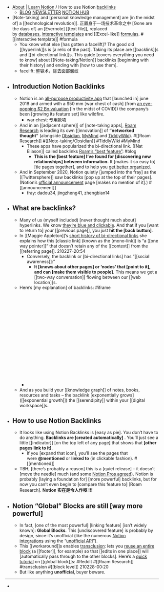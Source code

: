 - [About](https://radreads.co/start-here/) | [Learn Notion](https://radreads.co/notion/) / How to use Notion [backlinks](https://radreads.co/notion-backlinks/)
    - [BLOG](https://radreads.co/blog/)
[NEWSLETTER](https://radreads.co/subscribe/) 
[NOTION HUB](https://radreads.co/notion/)
- [Note-taking] and [personal knowledge management] are [in the midst of] a [[technological revolution]]. 正置身于一场技术革命之中 [Gone are the days of] an [Evernote] [[text file]], replaced by [databases](https://radreads.co/notion-databases/), [interactive templates](https://radreads.co/notion-templates/) and [[Excel-like]] [formulas](https://radreads.co/notion-formulas/). #[[interactive template]] #formula
    - You know what else [has gotten a facelift]? The good old [[hyperlink]]s is [a relic of the past]. Taking its place are [[backlink]]s and [[bi-directional link]]s. This guide [covers everything you need to know] about [[Note-taking/Notion]] backlinks [beginning with their history] and ending with [how to use them].
    - facelift: 整容术，除去面部皱纹
- ## Introduction Notion Backlinks
    - Notion is an [all-purpose productivity app](https://radreads.co/notion/) that [launched in] june 2018 and armed with a $50 mm [war chest of cash] (from [an eye-popping $2 Bn valuation](https://techcrunch.com/2020/04/01/notion-hits-2-billion-valuation-in-new-raise/) [in the midst of COVID]) the company’s been [growing its feature set] like wildfire. 
        - war chest: 专用款项
    - And in an [[adjacent sphere]] of [note-taking apps], [Roam Research](http://roamresearch.com/) is leading its own [[innovation]] of **“networked thought”** (alongside [Obsidian](https://obsidian.md/), [MyMind](https://mymind.com/) and [TiddlyWiki](https://tiddlywiki.com/)). #[[Roam Research]] #[[Note-taking/Obsidian]] #TiddlyWiki #MyMind
        - These apps have popularized the bi-directional link. [[Nat Eliason]] called backlinks [Roam’s “best feature”](https://www.nateliason.com/blog/roam): #blog
            - __This is the [best feature] I’ve found for [discovering new relationships] between information.__ It [makes it so easy to] [tie pages together], and to help you [get better organized]([[organized]]). 
    - And in September 2020, Notion quietly [jumped into the fray] as the [[Twittersphere]] saw backlinks [pop up at the top of their pages]. (Notion’s [official announcement](https://www.notion.so/What-s-New-157765353f2c4705bd45474e5ba8b46c) page [makes no mention of it].) #[[announcement]]
        - fray: dadou34, jingzheng41, zhengbian14
- ## What are backlinks?
    - Many of us (myself included) [never thought much about] hyperlinks. We know [they’re blue and clickable]([[clickable]]). And that if you [want to return to] your [[previous page]], you just __hit the [back button]__.
    - In [[Maggie Appleton]]’s [short history of bi-directional links](https://maggieappleton.com/bidirectionals) she explains how this [classic link] (known as the [mono-link]) is “a [[one way pointer]]” that doesn’t retain any of the [[context]] from the [[referring page]]. 
210227-20:54
        - Conversely, the backlink or [bi-directional links] has “[[social awareness]]:”
            - __It [knows about other pages] or ‘nodes’ that [point to it], and can [make them visible to people].__ This means we get a [[two-way conversation]] flowing between our [[web location]]s.
    - Here’s [my explanation] of backlinks: #iframe
        - <iframe class=" lazyloaded" data-src="https://www.youtube.com/embed/3GG0Ck14ISM" allow="accelerometer; autoplay; encrypted-media; gyroscope; picture-in-picture" allowfullscreen="" width="560" height="315" frameborder="0"></iframe>
    - And as you build your [[knowledge graph]] of notes, books, resources and tasks – the backlink [exponentially grows]([[exponential growth]]) the [[serendipity]] within your [[digital workspace]]s. 
- ## How to use Notion Backlinks
    - It looks like using Notion Backlinks is [easy as pie]. You don’t have to do anything. **Backlinks are [created automatically]** . You’ll just see a little [[indicator]] [on the top left of any page] that shows that __[other pages link to it]__. 
        - If you [expand that icon], you’ll see the pages that were **@mentioned** or **linked to** (in clickable fashion). #[[mentioned]]
    - TBH, [there’s probably a reason] this is a [quiet release] – it doesn’t [move the needle] much (and some [Notion Pros agreed](https://twitter.com/aNotioneer/status/1301478546792214528)). Notion is probably [laying a foundation for] [more powerful] backlinks, but for now you can’t even begin to [compare this feature to] [Roam Research].
**Notion 实在是令人作呕 !!!**
- ## Notion “Global” Blocks are still [way more powerful]
    - In fact, [one of the most powerful] [linking feature] [isn’t widely known]: **Global Blocks**. This [undiscovered feature] is probably by design, since it’s unofficial (like the numerous [Notion integrations](https://radreads.co/notion-integrations/) using the “[unofficial API]([[API]])”).
    - This [[workaround]]s enables [transclusion](https://www.reddit.com/r/RoamResearch/comments/gvbg1q/what_is_block_level_transclusion_and_why_is_it/): lets you [reuse an entire block]([[reuse]]) (a [[footer]], for example) so that [[edits in one place]] will [automatically pass through to the other blocks]. Here’s a [quick tutorial](https://www.youtube.com/embed/mQW1retgBcA) on [[global block]]s: #Reddit #[[Roam Research]] #transclusion #[[block level]]
210228-00:20
    - But like anything __unofficial__, buyer beware.
- ---
- 
